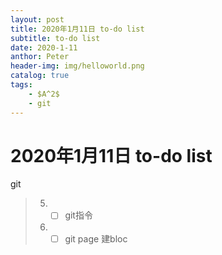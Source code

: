 ```yaml
---
layout: post
title: 2020年1月11日 to-do list
subtitle: to-do list	
date: 2020-1-11
anthor: Peter
header-img: img/helloworld.png
catalog: true
tags:
    - $A^2$
    - git
---
```


# 2020年1月11日 to-do list

git
> 5. - [ ] git指令
> 6. - [ ] git page 建bloc



 